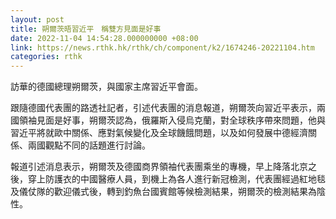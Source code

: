 ```yaml
---
layout: post
title: 朔爾茨晤習近平　稱雙方見面是好事
date: 2022-11-04 14:54:28.000000000 +08:00
link: https://news.rthk.hk/rthk/ch/component/k2/1674246-20221104.htm
categories: rthk
---
```


訪華的德國總理朔爾茨，與國家主席習近平會面。

跟隨德國代表團的路透社記者，引述代表團的消息報道，朔爾茨向習近平表示，兩國領袖見面是好事，朔爾茨認為，俄羅斯入侵烏克蘭，對全球秩序帶來問題，他與習近平將就歐中關係、應對氣候變化及全球饑餓問題，以及如何發展中德經濟關係、兩國觀點不同的話題進行討論。

報道引述消息表示，朔爾茨及德國商界領袖代表團乘坐的專機，早上降落北京之後，穿上防護衣的中國醫療人員，到機上為各人進行新冠檢測，代表團經過紅地毯及儀仗隊的歡迎儀式後，轉到釣魚台國賓館等候檢測結果，朔爾茨的檢測結果為陰性。
